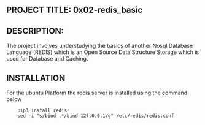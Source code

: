 ## PROJECT TITLE: 0x02-redis_basic

## DESCRIPTION:
The project involves understudying the basics of another Nosql Database Language (REDIS) which is an Open Source Data Structure Storage which is used for Database and Caching.

## INSTALLATION
For the ubuntu Platform the redis server is installed using the command below
``` sudo apt-get -y install redis-server
    pip3 install redis
    sed -i "s/bind .*/bind 127.0.0.1/g" /etc/redis/redis.conf
```